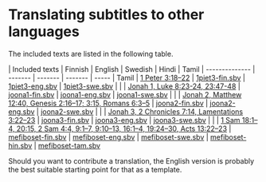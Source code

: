 # Translating subtitles to other languages

The included texts are listed in the following table.

| Included texts | Finnish | English | Swedish | Hindi | Tamil
| -------------- | ------- | ------- | ------- | ----- | Tamil
| [1 Peter 3:18–22](https://rumble.com/vk9z76-1.-piet.-31822.html) | [1piet3-fin.sbv](../main/1piet3-fin.sbv) | [1piet3-eng.sbv](../main/1piet3-eng.sbv) | [1piet3-swe.sbv](../main/1piet3-swe.sbv) | |
| [Jonah 1, Luke 8:23-24, 23:47-48](https://rumble.com/vktj8h-joona-1.html) | [joona1-fin.sbv](../main/joona1-fin.sbv) | [joona1-eng.sbv](../main/joona1-eng.sbv) | [joona1-swe.sbv](../main/joona1-swe.sbv) | |
| [Jonah 2, Matthew 12:40, Genesis 2:16–17; 3:15, Romans 6:3–5](https://rumble.com/vktkah-joona-2.html) | [joona2-fin.sbv](../main/joona2-fin.sbv) | [joona2-eng.sbv](../main/joona2-eng.sbv) | [joona2-swe.sbv](../main/joona2-swe.sbv) | |
| [Jonah 3, 2 Chronicles 7:14, Lamentations 3:22–23](https://rumble.com/vktkrp-joona-3.html) | [joona3-fin.sbv](../main/joona3-fin.sbv) | [joona3-eng.sbv](../main/joona3-eng.sbv) | [joona3-swe.sbv](../main/joona3-swe.sbv) | |
| [1 Sam 18:1–4, 20:15, 2 Sam 4:4, 9:1–7, 9:10–13, 16:1–4, 19:24–30, Acts 13:22–23](https://youtu.be/V0aq-qDsO5w) | [mefiboset-fin.sbv](../main/mefiboset-fin.sbv) | [mefiboset-eng.sbv](../main/mefiboset-eng.sbv) | [mefiboset-swe.sbv](../main/mefiboset-swe.sbv) | [mefiboset-hin.sbv](../main/mefiboset-hin.sbv) | [mefiboset-tam.sbv](../main/mefiboset-tam.sbv)

Should you want to contribute a translation, the English version is probably the best suitable starting point for that as a template.
